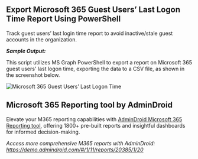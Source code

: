 ## Export Microsoft 365 Guest Users’ Last Logon Time Report Using PowerShell

Track guest users’ last login time report to avoid inactive/stale guest accounts in the organization.

***Sample Output:***

This script utilizes MS Graph PowerShell to export a report on Microsoft 365 guest users' last logon time, exporting the data to a CSV file, as shown in the screenshot below.

![Microsoft 365 Guest Users’ Last Logon Time](https://o365reports.com/wp-content/uploads/2024/04/Microsoft-365-Guest-Users-Last-Logon-Time-Report.png?v=1714453833)

## Microsoft 365 Reporting tool by AdminDroid

Elevate your M365 reporting capabilities with [AdminDroid Microsoft 365 Reporting tool](https://admindroid.com/?src=GitHub), offering 1800+ pre-built reports and insightful dashboards for informed decision-making.

*Access more comprehensive M365 reports with AdminDroid: <https://demo.admindroid.com/#/1/11/reports/20385/1/20>*

